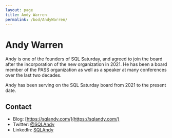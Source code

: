 ```yaml
---
layout: page
title: Andy Warren
permalink: /bod/AndyWarren/
---
```

# Andy Warren
Andy is one of the founders of SQL Saturday, and agreed to join the board after the incorporation of the new organization in 2021. He has been a board member of the PASS organization as well as a speaker at many conferences over the last two decades.

Andy has been serving on the SQL Saturday board from 2021 to the present date.

## Contact
- Blog: [https://sqlandy.com/](https://sqlandy.com/)
- Twitter: [@SQLAndy](https://twitter.com/sqlandy)
- LinkedIn: [SQLAndy](https://www.linkedin.com/in/sqlandy/)

